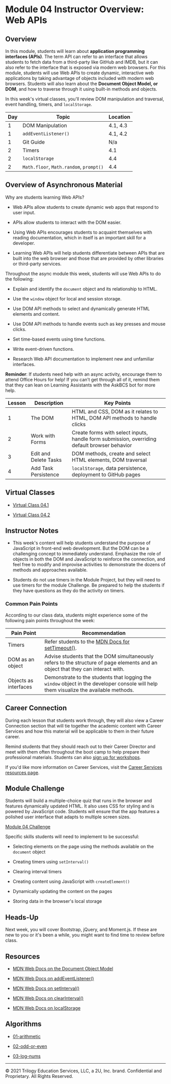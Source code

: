 # Module 04 Instructor Overview: Web APIs

## Overview

In this module, students will learn about **application programming interfaces (APIs)**. The term API can refer to an interface that allows students to fetch data from a third-party like GitHub and IMDB, but it can also refer to the interface that is exposed via modern web browsers. For this module, students will use Web APIs to create dynamic, interactive web applications by taking advantage of objects included with modern web browsers. Students will also learn about the **Document Object Model, or DOM**, and how to traverse through it using built-in methods and objects.

In this week's virtual classes, you'll review DOM manipulation and traversal, event handling, timers, and `localStorage`.

| Day | Topic                                   | Location |
| --- | --------------------------------------- | -------- |
| 1   | DOM Manipulation                        | 4.1, 4.3 |
| 1   | `addEventListener()`                    | 4.1, 4.2 |
| 1   | Git Guide                               | N/a      |
| 2   | Timers                                  | 4.1      |
| 2   | `localStorage`                          | 4.4      |
| 2   | `Math.floor`, `Math.random`, `prompt()` | 4.4      |

## Overview of Asynchronous Material

Why are students learning Web APIs?

* Web APIs allow students to create dynamic web apps that respond to user input.

* APIs allow students to interact with the DOM easier.

* Using Web APIs encourages students to acquaint themselves with reading documentation, which in itself is an important skill for a developer.

* Learning Web APIs will help students differentiate between APIs that are built into the web browser and those that are provided by other libraries or third-party services.

Throughout the async module this week, students will use Web APIs to do the following:

* Explain and identify the `document` object and its relationship to HTML.

* Use the `window` object for local and session storage.

* Use DOM API methods to select and dynamically generate HTML elements and content.

* Use DOM API methods to handle events such as key presses and mouse clicks.

* Set time-based events using time functions.

* Write event-driven functions.

* Research Web API documentation to implement new and unfamiliar interfaces.

**Reminder**: If students need help with an async activity, encourage them to attend Office Hours for help! If you can’t get through all of it, remind them that they can lean on Learning Assistants with the AskBCS bot for more help.

| Lesson | Description           | Key Points                                                                                   |
| ------ | --------------------- | -------------------------------------------------------------------------------------------- |
| 1      | The DOM               | HTML and CSS, DOM as it relates to HTML, DOM API methods to handle clicks                    |
| 2      | Work with Forms       | Create forms with select inputs, handle form submission, overriding default browser behavior |
| 3      | Edit and Delete Tasks | DOM methods, create and select HTML elements, DOM traversal                                  |
| 4      | Add Task Persistence  | `localStorage`, data persistence, deployment to GitHub pages                                 |

## Virtual Classes

* [Virtual Class 04.1](./04.1-REQUIRED.md)

* [Virtual Class 04.2](./04.2-REQUIRED.md)

## Instructor Notes

* This week's content will help students understand the purpose of JavaScript in front-end web development. But the DOM can be a challenging concept to immediately understand. Emphasize the role of objects in both the DOM and JavaScript to reinforce the connection, and feel free to modify and improvise activities to demonstrate the dozens of methods and approaches available.

* Students do not use timers in the Module Project, but they will need to use timers for the module Challenge. Be prepared to help the students if they have questions as they do the activity on timers.

### Common Pain Points

According to our class data, students might experience some of the following pain points throughout the week:

| Pain Point            | Recommendation                                                                                                                              |
| --------------------- | ------------------------------------------------------------------------------------------------------------------------------------------- |
| Timers                | Refer students to the [MDN Docs for setTimeout()](https://developer.mozilla.org/en-US/docs/Web/API/WindowOrWorkerGlobalScope/setTimeout). |
| DOM as an object      | Advise students that the DOM simultaneously refers to the structure of page elements and an object that they can interact with.             |
| Objects as interfaces | Demonstrate to the students that logging the `window` object in the developer console will help them visualize the available methods.       |

## Career Connection

During each lesson that students work through, they will also view a Career Connection section that will tie together the academic content with Career Services and how this material will be applicable to them in their future career.

Remind students that they should reach out to their Career Director and meet with them often throughout the boot camp to help prepare their professional materials. Students can also [sign up for workshops](https://careerservicesonlineevents.splashthat.com/).

If you'd like more information on Career Services, visit the [Career Services resources page](https://mycareerspot.org/).

## Module Challenge

Students will build a multiple-choice quiz that runs in the browser and features dynamically updated HTML. It also uses CSS for styling and is powered by JavaScript code. Students will ensure that the app features a polished user interface that adapts to multiple screen sizes.

[Module 04 Challenge](../../01-Class-Content/04-Web-APIs/02-Challenge/README.md)

Specific skills students will need to implement to be successful:

* Selecting elements on the page using the methods available on the `document` object

* Creating timers using `setInterval()`

* Clearing interval timers

* Creating content using JavaScript with `createElement()`

* Dynamically updating the content on the pages

* Storing data in the browser's local storage

## Heads-Up

Next week, you will cover Bootstrap, jQuery, and Moment.js. If these are new to you or it's been a while, you might want to find time to review before class.

## Resources

* [MDN Web Docs on the Document Object Model](https://developer.mozilla.org/en-US/docs/Web/API/Document_Object_Model)

* [MDN Web Docs on addEventListener()](https://developer.mozilla.org/en-US/docs/Web/API/EventTarget/addEventListener)

* [MDN Web Docs on setInterval()](https://developer.mozilla.org/en-US/docs/Web/API/WindowOrWorkerGlobalScope/setInterval)

* [MDN Web Docs on clearInterval()](https://developer.mozilla.org/en-US/docs/Web/API/WindowOrWorkerGlobalScope/clearInterval)

* [MDN Web Docs on localStorage](https://developer.mozilla.org/en-US/docs/Web/API/Window/localStorage)

## Algorithms

* [01-arithmetic](../../01-Class-Content/04-Web-APIs/03-Algorithms/01-arithmetic)

* [02-odd-or-even](../../01-Class-Content/04-Web-APIs/03-Algorithms/02-odd-or-even)

* [03-log-nums](../../01-Class-Content/04-Web-APIs/03-Algorithms/03-log-nums)

---
© 2021 Trilogy Education Services, LLC, a 2U, Inc. brand. Confidential and Proprietary. All Rights Reserved.
